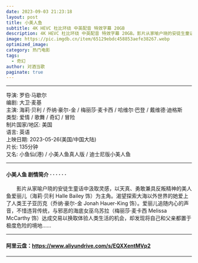 ```yaml
---
date: 2023-09-03 21:23:18
layout: post
title: 小美人鱼
subtitle: 4K HEVC 杜比环绕 中英配音 特效字幕 20GB
description: 4K HEVC 杜比环绕 中英配音 特效字幕 20GB。影片从家喻户晓的安徒生童话中汲取灵感，以天真、勇敢兼具反叛精神的美人鱼爱丽儿为主角。渴望探索大海以外世界的她爱上了人类王子亚历克...
image: https://pic.imgdb.cn/item/65129ebdc458853aefe38267.webp
optimized_image: 
category: 热门电影
tags:
  - 奇幻
author: 对酒当歌
paginate: true
---
```


---

导演: 罗伯·马歇尔  
编剧: 大卫·麦基  
主演: 海莉·贝利 / 乔纳·豪尔-金 / 梅丽莎·麦卡西 / 哈维尔·巴登 / 戴维德·迪格斯  
类型: 爱情 / 歌舞 / 奇幻 / 冒险  
制片国家/地区: 美国  
语言: 英语  
上映日期: 2023-05-26(美国/中国大陆)  
片长: 135分钟  
又名: 小鱼仙(港) / 小美人鱼真人版 / 迪士尼版小美人鱼  

---

#### 小美人鱼 剧情简介 · · · · · ·

　　影片从家喻户晓的安徒生童话中汲取灵感，以天真、勇敢兼具反叛精神的美人鱼爱丽儿（海莉·贝利 Halle Bailey 饰）为主角。渴望探索大海以外世界的她爱上了人类王子亚历克（乔纳·豪尔-金 Jonah Hauer-King 饰）。爱丽儿追随内心的声音，不惜违背传统，与邪恶的海底女巫乌苏拉（梅丽莎·麦卡西 Melissa McCarthy 饰）达成交易以换取体验人类生活的机会，却发现将自己和父亲都置于极度危险的境地……

---

#### 阿里云盘：<https://www.aliyundrive.com/s/EQXXentMVp2>

---
